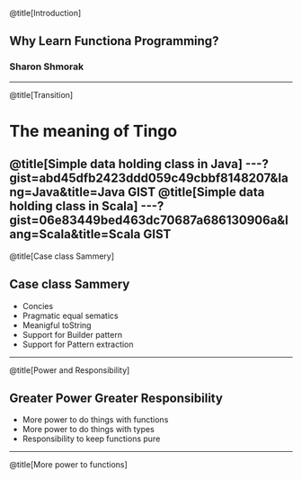 @title[Introduction]
## Why Learn Functiona Programming?

### Sharon Shmorak
---
@title[Transition]
# The meaning of Tingo
@title[Simple data holding class in Java]
---?gist=abd45dfb2423ddd059c49cbbf8148207&lang=Java&title=Java GIST
@title[Simple data holding class in Scala]
---?gist=06e83449bed463dc70687a686130906a&lang=Scala&title=Scala GIST
---
@title[Case class Sammery]
## Case class Sammery
* Concies
* Pragmatic equal sematics 
* Meanigful toString
* Support for Builder pattern
* Support for Pattern extraction
---
@title[Power and Responsibility]
## Greater Power Greater Responsibility
* More power to do things with functions
* More power to do things with types 
* Responsibility to keep functions pure
---
@title[More power to functions]
``` logger.debug(veryExpensiveCall())
